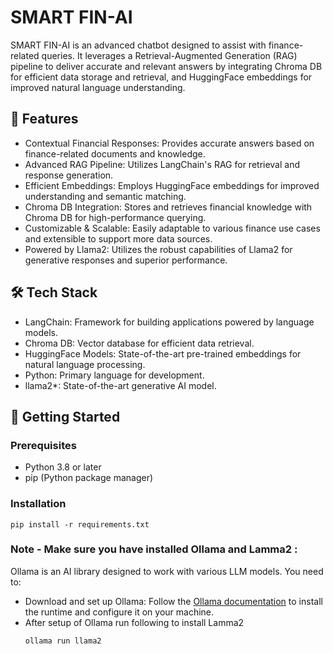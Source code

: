 # SMART FIN-AI

SMART FIN-AI is an advanced chatbot designed to assist with finance-related queries. It leverages a Retrieval-Augmented Generation (RAG) pipeline to deliver accurate and relevant answers by integrating Chroma DB for efficient data storage and retrieval, and HuggingFace embeddings for improved natural language understanding.

## 🚀 Features
* Contextual Financial Responses: Provides accurate answers based on finance-related documents and knowledge.
* Advanced RAG Pipeline: Utilizes LangChain's RAG for retrieval and response generation.
* Efficient Embeddings: Employs HuggingFace embeddings for improved understanding and semantic matching.
* Chroma DB Integration: Stores and retrieves financial knowledge with Chroma DB for high-performance querying.
* Customizable & Scalable: Easily adaptable to various finance use cases and extensible to support more data sources.
* Powered by Llama2: Utilizes the robust capabilities of Llama2 for generative responses and superior performance.

## 🛠️ Tech Stack
* LangChain: Framework for building applications powered by language models.
* Chroma DB: Vector database for efficient data retrieval.
* HuggingFace Models: State-of-the-art pre-trained embeddings for natural language processing.
* Python: Primary language for development.
* llama2*: State-of-the-art generative AI model.
 
## 🚀 Getting Started
### Prerequisites
* Python 3.8 or later
* pip (Python package manager)

### Installation
```
pip install -r requirements.txt
```
### Note - Make sure you have installed Ollama and Lamma2 :
Ollama is an AI library designed to work with various LLM models. You need to:
* Download and set up Ollama: Follow the [Ollama documentation](https://ollama.com/download/windows) to install the runtime and configure it on your machine.
* After setup of Ollama run following to install Lamma2
  ```
  ollama run llama2
  ```
